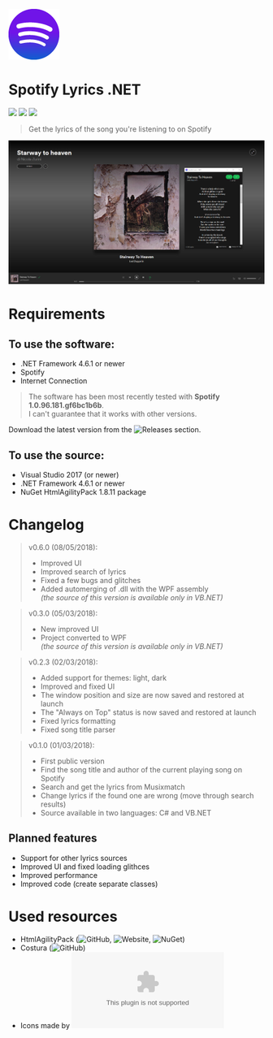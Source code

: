 ![](/Screenshots/SpotifyLyricsNET-logo-v1.png)
# Spotify Lyrics .NET
![](https://img.shields.io/badge/build-passing-brightgreen.svg?style=flat) ![](https://img.shields.io/badge/VB.NET_source-v0.6.0-blue.svg?style=flat) ![](https://img.shields.io/badge/CSharp_source-v1.0.0--alpha-red.svg?style=flat)
> Get the lyrics of the song you're listening to on Spotify

![](/Screenshots/SpotifyLyricsNET-v1.0.0-alpha.png)

# Requirements
## To use the software:
- .NET Framework 4.6.1 or newer
- Spotify
- Internet Connection

> The software has been most recently tested with **Spotify 1.0.96.181.gf6bc1b6b**.<br>I can't guarantee that it works with other versions.

Download the latest version from the ![Releases](https://github.com/JakubSteplowski/SpotifyLyricsNET/releases) section.

## To use the source:
- Visual Studio 2017 (or newer)
- .NET Framework 4.6.1 or newer
- NuGet HtmlAgilityPack 1.8.11 package

# Changelog

>v0.6.0 (08/05/2018):
>- Improved UI
>- Improved search of lyrics
>- Fixed a few bugs and glitches
>- Added automerging of .dll with the WPF assembly<br>
>*(the source of this version is available only in VB.NET)*

>v0.3.0 (05/03/2018):
>- New improved UI
>- Project converted to WPF<br>
>*(the source of this version is available only in VB.NET)*

>v0.2.3 (02/03/2018):
>- Added support for themes: light, dark
>- Improved and fixed UI
>- The window position and size are now saved and restored at launch
>- The "Always on Top" status is now saved and restored at launch
>- Fixed lyrics formatting
>- Fixed song title parser

>v0.1.0 (01/03/2018):
>- First public version
>- Find the song title and author of the current playing song on Spotify
>- Search and get the lyrics from Musixmatch
>- Change lyrics if the found one are wrong (move through search results)
>- Source available in two languages: C# and VB.NET

## Planned features
- Support for other lyrics sources
- Improved UI and fixed loading glithces
- Improved performance
- Improved code (create separate classes)

# Used resources

- HtmlAgilityPack (![GitHub](https://github.com/zzzprojects/html-agility-pack), ![Website](http://html-agility-pack.net/), ![NuGet](https://www.nuget.org/packages/HtmlAgilityPack/))
- Costura (![GitHub](https://github.com/Fody/Costura))
- Icons made by ![Icons8](icons8.com)
